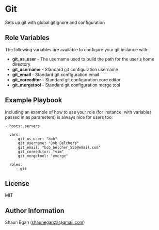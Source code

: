 Git
=========

Sets up git with global gitignore and configuration


Role Variables
--------------

The following variables are available to configure your git instance with:

* **git_os_user** - The username used to build the path for the user's home directory
* **git_username** - Standard git configuration username
* **git_email** -  Standard git configuration email
* **git_coreeditor** - Standard git configuration core editor
* **git_mergetool** - Standard git configuration merge tool

Example Playbook
----------------

Including an example of how to use your role (for instance, with variables passed in as parameters) is always nice for users too:

    - hosts: servers
      
      vars:
        - git_os_user: "bob"
          git_username: "Bob Belchers"
          git_email: "bob_belcher_555@email.com"
          git_coreeditor: "vim"
          git_mergetool: "emerge"
      
      roles:
         - git

License
-------

MIT

Author Information
------------------

Shaun Egan (shauneganza@gmail.com)
